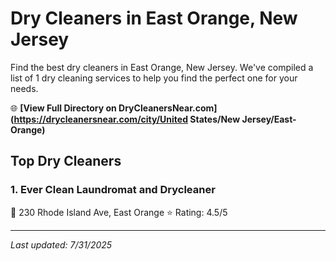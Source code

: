 # Dry Cleaners in East Orange, New Jersey

Find the best dry cleaners in East Orange, New Jersey. We've compiled a list of 1 dry cleaning services to help you find the perfect one for your needs.

🌐 **[View Full Directory on DryCleanersNear.com](https://drycleanersnear.com/city/United States/New Jersey/East-Orange)**

## Top Dry Cleaners

### 1. Ever Clean Laundromat and Drycleaner
📍 230 Rhode Island Ave, East Orange
⭐ Rating: 4.5/5


---

*Last updated: 7/31/2025*
